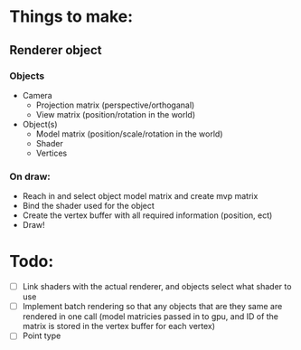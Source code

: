 # Things to make:

## Renderer object
### Objects
 - Camera
    - Projection matrix (perspective/orthoganal)
    - View matrix (position/rotation in the world)
 - Object(s)
    - Model matrix (position/scale/rotation in the world)
    - Shader
    - Vertices
### On draw:
   - Reach in and select object model matrix and create mvp matrix
   - Bind the shader used for the object
   - Create the vertex buffer with all required information (position, ect)
   - Draw!

# Todo:
 - [ ] Link shaders with the actual renderer, and objects select what shader to
       use
 - [ ] Implement batch rendering so that any objects that are they same are
       rendered in one call (model matricies passed in to gpu, and ID of the
       matrix is stored in the vertex buffer for each vertex)
 - [ ] Point type